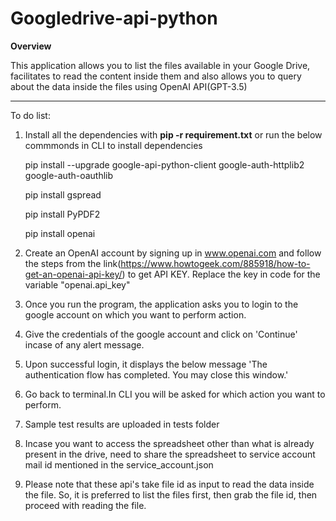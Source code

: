 # Googledrive-api-python

**Overview** 

This application allows you to list the files available in your Google Drive, facilitates to read the content inside them and also allows you to query about the data inside the files using OpenAI API(GPT-3.5)

---------------------------------------------------------------------------------------------------------------------------------------------------------------------

To do list:

1. Install all the dependencies with **pip -r requirement.txt** or run the below commmonds in CLI to install dependencies

    pip install --upgrade google-api-python-client google-auth-httplib2 google-auth-oauthlib
    
    pip install gspread
    
    pip install PyPDF2
    
    pip install openai
2. Create an OpenAI account by signing up in www.openai.com and follow the steps from the link(https://www.howtogeek.com/885918/how-to-get-an-openai-api-key/) to get API KEY. Replace the key in code for the variable "openai.api_key"
3. Once you run the program, the application asks you to login to the google account on which you want to perform action. 
4. Give the credentials of the google account and click on 'Continue' incase of any alert message.
5. Upon successful login, it displays the below message 'The authentication flow has completed. You may close this window.'
6. Go back to terminal.In CLI you will be asked for which action you want to perform.
7. Sample test results are uploaded in tests folder
8. Incase you want to access the spreadsheet other than what is already present in the drive, need to share the spreadsheet to service account mail id mentioned in the service_account.json
9. Please note that these api's take file id as input to read the data inside the file. So, it is preferred to list the files first, then grab the file id, then proceed with reading the file. 


